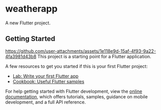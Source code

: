 # weatherapp

A new Flutter project.

## Getting Started
https://github.com/user-attachments/assets/1e118e9d-15af-4f93-9a22-4fa3981d43b8
This project is a starting point for a Flutter application.

A few resources to get you started if this is your first Flutter project:

- [Lab: Write your first Flutter app](https://docs.flutter.dev/get-started/codelab)
- [Cookbook: Useful Flutter samples](https://docs.flutter.dev/cookbook)

For help getting started with Flutter development, view the
[online documentation](https://docs.flutter.dev/), which offers tutorials,
samples, guidance on mobile development, and a full API reference.
